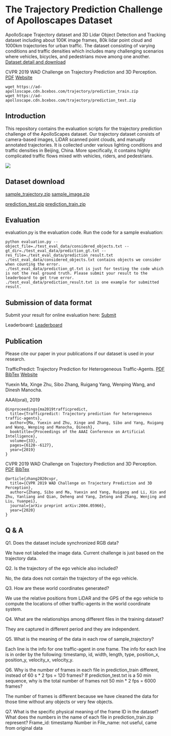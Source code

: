 # The Trajectory Prediction Challenge of Apolloscapes Dataset
ApolloScape Trajectory dataset and 3D Lidar Object Detection and Tracking dataset including about 100K image frames, 80k lidar point cloud and 1000km trajectories for urban traffic. The dataset consisting of varying conditions and traffic densities which includes many challenging scenarios where vehicles, bicycles, and pedestrians move among one another. 
[Dataset detail and download](http://apolloscape.auto/trajectory.html)

CVPR 2019 WAD Challenge on Trajectory Prediction and 3D Perception. [PDF](https://arxiv.org/pdf/2004.05966.pdf) [Website](http://wad.ai/2019/challenge.html)


```
wget https://ad-apolloscape.cdn.bcebos.com/trajectory/prediction_train.zip
wget https://ad-apolloscape.cdn.bcebos.com/trajectory/prediction_test.zip

```

## Introduction
This repository contains the evaluation scripts for the trajectory prediction challenge of the ApolloScapes dataset. Our trajectory dataset consists of camera-based images, LiDAR scanned point clouds, and manually annotated trajectories. It is collected under various lighting conditions and traffic densities in Beijing, China. More specifically, it contains highly complicated traffic flows mixed with vehicles, riders, and pedestrians.

![](../examples/trajectory-prediction.gif)

## Dataset download
[sample_trajectory.zip](https://ad-apolloscape.cdn.bcebos.com/trajectory/sample_trajectory.zip")
[sample_image.zip](https://ad-apolloscape.cdn.bcebos.com/trajectory/sample_image.zip")

[prediction_test.zip](https://ad-apolloscape.cdn.bcebos.com/prediction_data%2Fprediction_test.zip)
[prediction_train.zip](https://ad-apolloscape.cdn.bcebos.com/prediction_data%2Fprediction_train.zip)

## Evaluation
evaluation.py is the evaluation code. Run the code for a sample evaluation:

```
python evaluation.py --object_file=./test_eval_data/considered_objects.txt --gt_dir=./test_eval_data/prediction_gt.txt --res_file=./test_eval_data/prediction_result.txt
./test_eval_data/considered_objects.txt contains objects we consider when counting the error.
./test_eval_data/prediction_gt.txt is just for testing the code which is not the real ground truth. Please submit your result to the leaderboard to get true error.
./test_eval_data/prediction_result.txt is one example for submitted result.
```

## Submission of data format
Submit your result for online evaluation here: [Submit](http://apolloscape.auto/submit.html)

Leaderboard: [Leaderboard](http://apolloscape.auto/leader_board.html)

## Publication
Please cite our paper in your publications if our dataset is used in your research.

TrafficPredict: Trajectory Prediction for Heterogeneous Traffic-Agents. [PDF](https://arxiv.org/abs/1811.02146)
[BibTex](https://ad-apolloscape.cdn.bcebos.com/TrafficPredict/trafficpredict_bibtex.txt) [Website](http://gamma.cs.unc.edu/TPredict/TrafficPredict.html)

Yuexin Ma, Xinge Zhu, Sibo Zhang, Ruigang Yang, Wenping Wang, and Dinesh Manocha.

AAAI(oral), 2019

```
@inproceedings{ma2019trafficpredict,
  title={Trafficpredict: Trajectory prediction for heterogeneous traffic-agents},
  author={Ma, Yuexin and Zhu, Xinge and Zhang, Sibo and Yang, Ruigang and Wang, Wenping and Manocha, Dinesh},
  booktitle={Proceedings of the AAAI Conference on Artificial Intelligence},
  volume={33},
  pages={6120--6127},
  year={2019}
}
```

CVPR 2019 WAD Challenge on Trajectory Prediction and 3D Perception. [PDF](https://arxiv.org/pdf/2004.05966.pdf)
[BibTex](https://scholar.googleusercontent.com/scholar.bib?q=info:FM7KYweYqXIJ:scholar.google.com/&output=citation&scisdr=CgXjlNWZEK_chmykD1s:AAGBfm0AAAAAXpihF1tMiyTTew20m4a1LnPyWo9u5cbl&scisig=AAGBfm0AAAAAXpihF_RACGUoa0RN86NWhguFI1Z2YqmE&scisf=4&ct=citation&cd=-1&hl=en)

```
@article{zhang2020cvpr,
  title={CVPR 2019 WAD Challenge on Trajectory Prediction and 3D Perception},
  author={Zhang, Sibo and Ma, Yuexin and Yang, Ruigang and Li, Xin and Zhu, Yanliang and Qian, Deheng and Yang, Zetong and Zhang, Wenjing and Liu, Yuanpei},
  journal={arXiv preprint arXiv:2004.05966},
  year={2020}
}
```

## Q & A

Q1. Does the dataset include synchronized RGB data?

We have not labeled the image data. Current challenge is just based on the trajectory data.

Q2. Is the trajectory of the ego vehicle also included?

No, the data does not contain the trajectory of the ego vehicle.

Q3. How are these world coordinates generated?

We use the relative positions from LiDAR and the GPS of the ego vehicle to compute the locations of other traffic-agents in the world coordinate system.

Q4. What are the relationships among different files in the training dataset?

They are captured in different period and they are independent.

Q5. What is the meaning of the data in each row of sample_trajectory?

Each line is the info for one traffic-agent in one frame. 
The info for each line is in order by the following:
timestamp, id, width, length, type, position_x, position_y,  velocity_x, velocity_y.

Q6. Why is the number of frames in each file in prediction_train different, instead of 60 s * 2 fps = 120 frames? If prediction_test.txt is a 50 min sequence, why is the total number of frames not 50 min * 2 fps = 6000 frames? 

The number of frames is different because we have cleaned the data for those time without any objects or very few objects.

Q7. What is the specific physical meaning of the frame ID in the dataset? What does the numbers in the name of each file in prediction_train.zip represent?
Frame_id: timestamp 
Number in File_name: not useful, came from original data

